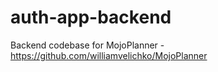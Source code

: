 # auth-app-backend
Backend codebase for MojoPlanner - https://github.com/williamvelichko/MojoPlanner
